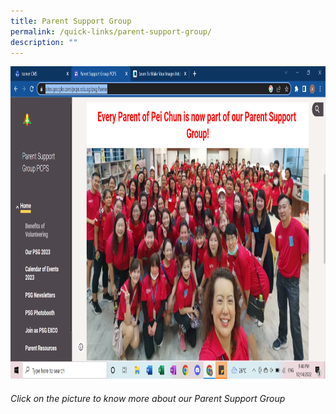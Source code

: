 ```yaml
---
title: Parent Support Group
permalink: /quick-links/parent-support-group/
description: ""
---
```

<a href="https://sites.google.com/pcps.edu.sg/psg/home"><img src="/images/psg1.png" style="width:700px; height:500px"></a>

<h6> Click on the picture to know more about our Parent Support Group</h6>